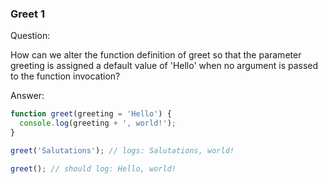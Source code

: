 
### Greet 1

Question:

How can we alter the function definition of greet so that the parameter greeting is assigned a default value of 'Hello' when no argument is passed to the function invocation?


Answer:

```javascript
function greet(greeting = 'Hello') {
  console.log(greeting + ', world!');
}

greet('Salutations'); // logs: Salutations, world!

greet(); // should log: Hello, world!
```